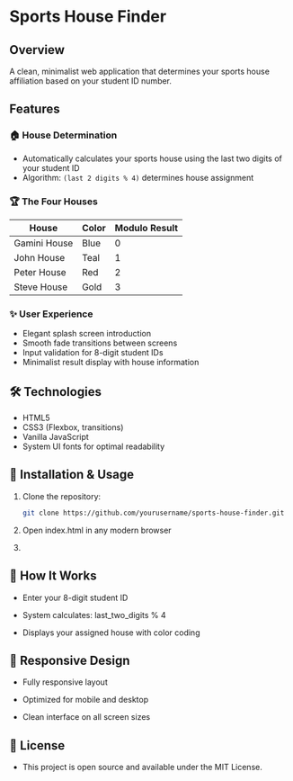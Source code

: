 # Sports House Finder

## Overview  
A clean, minimalist web application that determines your sports house affiliation based on your student ID number.

## Features

### 🏠 House Determination
- Automatically calculates your sports house using the last two digits of your student ID
- Algorithm: `(last 2 digits % 4)` determines house assignment

### 🏆 The Four Houses
| House       | Color | Modulo Result |
|-------------|-------|---------------|
| Gamini House | Blue  | 0             |
| John House   | Teal  | 1             |
| Peter House  | Red   | 2             |
| Steve House  | Gold  | 3             |

### ✨ User Experience
- Elegant splash screen introduction
- Smooth fade transitions between screens
- Input validation for 8-digit student IDs
- Minimalist result display with house information

## 🛠️ Technologies
- HTML5
- CSS3 (Flexbox, transitions)
- Vanilla JavaScript
- System UI fonts for optimal readability

## 🚀 Installation & Usage
1. Clone the repository:
   ```bash
   git clone https://github.com/yourusername/sports-house-finder.git

2. Open index.html in any modern browser

3. 


## 📝 How It Works
- Enter your 8-digit student ID

- System calculates: last_two_digits % 4

- Displays your assigned house with color coding

## 📱 Responsive Design
- Fully responsive layout

- Optimized for mobile and desktop

- Clean interface on all screen sizes

## 📜 License
- This project is open source and available under the MIT License.
